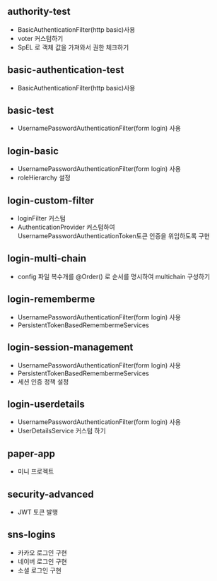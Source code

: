 ## authority-test
  - BasicAuthenticationFilter(http basic)사용 
  - voter 커스텀하기
  - SpEL 로 객체 값을 가져와서 권한 체크하기
## basic-authentication-test
  - BasicAuthenticationFilter(http basic)사용 
## basic-test
  - UsernamePasswordAuthenticationFilter(form login) 사용
## login-basic
  - UsernamePasswordAuthenticationFilter(form login) 사용
  - roleHierarchy 설정
## login-custom-filter
  - loginFilter 커스텀
  - AuthenticationProvider 커스텀하여 UsernamePasswordAuthenticationToken토큰 인증을 위임하도록 구현
## login-multi-chain
  - config 파일 복수개를 @Order() 로 순서를 명시하여 multichain 구성하기
## login-rememberme
  - UsernamePasswordAuthenticationFilter(form login) 사용
  - PersistentTokenBasedRemembermeServices
## login-session-management
  - UsernamePasswordAuthenticationFilter(form login) 사용
  - PersistentTokenBasedRemembermeServices
  - 세션 인증 정책 설정
## login-userdetails
  - UsernamePasswordAuthenticationFilter(form login) 사용
  - UserDetailsService 커스텀 하기
## paper-app
  - 미니 프로젝트
## security-advanced
  - JWT 토큰 발행
## sns-logins
  - 카카오 로그인 구현
  - 네이버 로그인 구현
  - 소셜 로그인 구현

